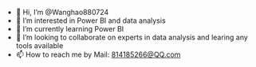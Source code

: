 - 👋 Hi, I’m @Wanghao880724
- 👀 I’m interested in Power BI and data analysis
- 🌱 I’m currently learning Power BI
- 💞️ I’m looking to collaborate on experts in data analysis and learing any tools available
- 📫 How to reach me by Mail: 814185266@QQ.com

<!---
Wanghao880724/Wanghao880724 is a ✨ special ✨ repository because its `README.md` (this file) appears on your GitHub profile.
You can click the Preview link to take a look at your changes.
--->
